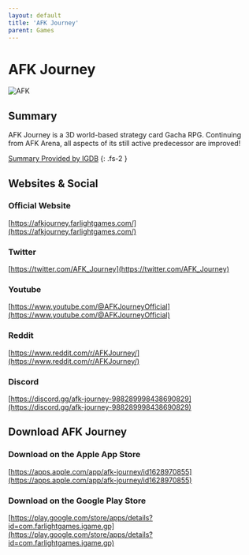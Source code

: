 ```yaml
---
layout: default
title: 'AFK Journey'
parent: Games
---
```


# AFK Journey

![AFK](https://cdn.discordapp.com/emojis/1323743261961093183.png)

## Summary

AFK Journey is a 3D world-based strategy card Gacha RPG. Continuing from AFK Arena, all aspects of its still active predecessor are improved!

[Summary Provided by IGDB](https://www.igdb.com/games/afk-journey)
{: .fs-2 }

## Websites & Social

### Official Website

[https://afkjourney.farlightgames.com/](https://afkjourney.farlightgames.com/)

### Twitter

[https://twitter.com/AFK_Journey](https://twitter.com/AFK_Journey)

### Youtube

[https://www.youtube.com/@AFKJourneyOfficial](https://www.youtube.com/@AFKJourneyOfficial)

### Reddit

[https://www.reddit.com/r/AFKJourney/](https://www.reddit.com/r/AFKJourney/)

### Discord

[https://discord.gg/afk-journey-988289998438690829](https://discord.gg/afk-journey-988289998438690829)

## Download AFK Journey

### Download on the Apple App Store

[https://apps.apple.com/app/afk-journey/id1628970855](https://apps.apple.com/app/afk-journey/id1628970855)

### Download on the Google Play Store

[https://play.google.com/store/apps/details?id=com.farlightgames.igame.gp](https://play.google.com/store/apps/details?id=com.farlightgames.igame.gp)